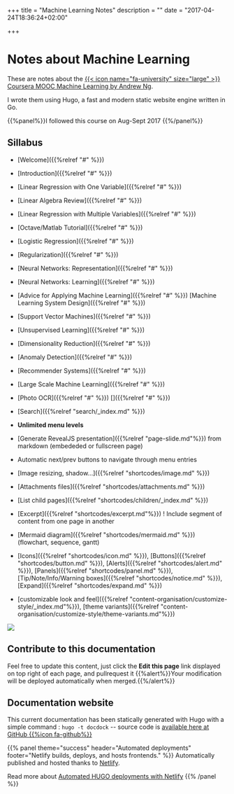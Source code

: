 +++
title = "Machine Learning Notes"
description = ""
date = "2017-04-24T18:36:24+02:00"

+++

# Notes about Machine Learning
These are notes about the [{{< icon name="fa-university" size="large" >}}
Coursera MOOC Machine Learning by Andrew Ng](https://www.coursera.org/learn/machine-learning/home/welcome).

I wrote them using Hugo, a fast and modern static website engine written in Go. 

{{%panel%}}I followed this course on Aug-Sept 2017 {{%/panel%}}

## Sillabus

* [Welcome]({{%relref "#" %}})
* [Introduction]({{%relref "#" %}})
* [Linear Regression with One Variable]({{%relref "#" %}})
* [Linear Algebra Review]({{%relref "#" %}})
* [Linear Regression with Multiple Variables]({{%relref "#" %}})
* [Octave/Matlab Tutorial]({{%relref "#" %}})
* [Logistic Regression]({{%relref "#" %}})
* [Regularization]({{%relref "#" %}})
* [Neural Networks: Representation]({{%relref "#" %}})
* [Neural Networks: Learning]({{%relref "#" %}})
* [Advice for Applying Machine Learning]({{%relref "#" %}})
[Machine Learning System Design]({{%relref "#" %}})
* [Support Vector Machines]({{%relref "#" %}})
* [Unsupervised Learning]({{%relref "#" %}})
* [Dimensionality Reduction]({{%relref "#" %}})
* [Anomaly Detection]({{%relref "#" %}})
* [Recommender Systems]({{%relref "#" %}})
* [Large Scale Machine Learning]({{%relref "#" %}})
* [Photo OCR]({{%relref "#" %}})
[]({{%relref "#" %}})




* [Search]({{%relref "search/_index.md" %}})
* **Unlimited menu levels**
* [Generate RevealJS presentation]({{%relref "page-slide.md"%}}) from markdown (embededed or fullscreen page)
* Automatic next/prev buttons to navigate through menu entries
* [Image resizing, shadow...]({{%relref "shortcodes/image.md" %}})
* [Attachments files]({{%relref "shortcodes/attachments.md" %}})
* [List child pages]({{%relref "shortcodes/children/_index.md" %}})
* [Excerpt]({{%relref "shortcodes/excerpt.md"%}}) ! Include segment of content from one page in another
* [Mermaid diagram]({{%relref "shortcodes/mermaid.md" %}}) (flowchart, sequence, gantt)
* [Icons]({{%relref "shortcodes/icon.md" %}}), [Buttons]({{%relref "shortcodes/button.md" %}}), [Alerts]({{%relref "shortcodes/alert.md" %}}), [Panels]({{%relref "shortcodes/panel.md" %}}), [Tip/Note/Info/Warning boxes]({{%relref "shortcodes/notice.md" %}}), [Expand]({{%relref "shortcodes/expand.md" %}})
* [customizable look and feel]({{%relref "content-organisation/customize-style/_index.md"%}}), [theme variants]({{%relref "content-organisation/customize-style/theme-variants.md"%}})




![](https://raw.githubusercontent.com/vjeantet/hugo-theme-docdock/master/images/tn.png?width=33pc&classes=border,shadow)

## Contribute to this documentation
Feel free to update this content, just click the **Edit this page** link displayed on top right of each page, and pullrequest it
{{%alert%}}Your modification will be deployed automatically when merged.{{%/alert%}}


## Documentation website
This current documentation has been statically generated with Hugo with a simple command : `hugo -t docdock` -- source code is [available here at GitHub {{%icon fa-github%}}](https://github.com/vjeantet/hugo-theme-docDock)

{{% panel theme="success" header="Automated deployments" footer="Netlify builds, deploys, and hosts  frontends." %}}
Automatically published and hosted thanks to [Netlify](https://www.netlify.com/).

Read more about [Automated HUGO deployments with Netlify](https://www.netlify.com/blog/2015/07/30/hosting-hugo-on-netlifyinsanely-fast-deploys/)
{{% /panel %}}

